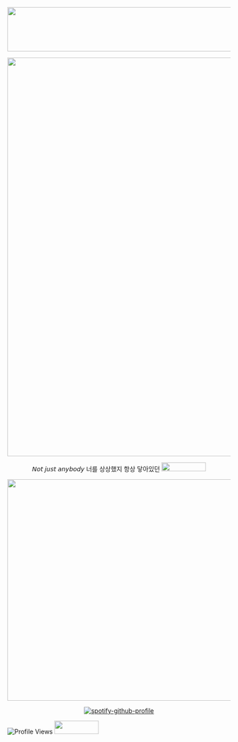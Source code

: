 <p align="center">   <img width="900x717" height=100" src=https://github.com/fallenbutterfly/lyrxqss-2/blob/9b0c9fa99ca48aa59991183b73227e1f1f4c48e9/tumblr_f988f6c4ad86c54c9207caf882a90834_6353daf4_540.gif>
</p> </p><p align="center"> 

<p align="center">   <img width="600x900" height="900" src=https://github.com/fallenbutterfly/lyrxqss-2/blob/689450e5b74957409e65c068e4252d7f19c746f8/1x%20Nostalgic%20K-pop%20Y2K%20Stickers%20Water%20Bottle%20Stickers%20Girl%20Group%20Stickers%20K-pop%20Decal%20Y2K%20Style%20Haerin%20Sticker%20Laptop%20Sticker%20Gift-Photoroom.png>
</p></p><p align="center">𝘕𝘰𝘵 𝘫𝘶𝘴𝘵 𝘢𝘯𝘺𝘣𝘰𝘥𝘺 너를 상상했지
항상 닿아있던
 <img width="100x100" height="20" src=https://64.media.tumblr.com/1ed9acdc6c7ccb2db2bad2951580c1ab/2f692420ece9ceb5-97/s75x75_c1/5a3d1169e7d9818b2f3886b836447518d1eeae97.gif>
</p>

<p align="center">   <img width="900x417" height="500" src=https://github.com/fallenbutterfly/lyrxqss-2/blob/38890edb460e8fb8e62704266f18360eca3e4e51/tumblr_4be3429ac4e65163dec5ed1c8a8c56b5_2d3f6552_2048%20(1).gif>
</p>





<p align="center"![Profile Views](https://komarev.com/ghpvc/?username=lyrxqss&color=green&label=delusus)


  [![spotify-github-profile](https://spotify-github-profile.kittinanx.com/api/view?uid=cgo1nbhfibb223rkc10kxe6p1&cover_image=true&theme=natemoo-re&show_offline=true&background_color=121212&interchange=true&bar_color=53b14f&bar_color_cover=false)](https://spotify-github-profile.kittinanx.com/api/view?uid=cgo1nbhfibb223rkc10kxe6p1&redirect=true)

![Profile Views](https://komarev.com/ghpvc/?username=lyrxqss&color=blue&label=bunnies) <img width="100x100" height="30" src=https://64.media.tumblr.com/edb1aa4ae23592c196c38cf631d44402/f7f35962258ebe0c-41/s75x75_c1/a7b4c7390f07c03b17cd5f99b176ec0ebd4898a8.gif>
</p>
</p>

